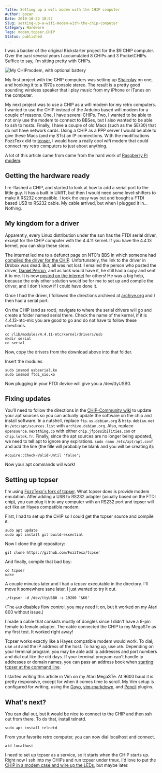 ```yaml
---
Title: Setting up a wifi modem with the CHIP computer
Author: gozar
Date: 2019-10-23 18:57
Slug: setting-up-a-wifi-modem-with-the-chip-computer
Category: Hardware
Tags: modem,tcpser,CHIP
Status: published
...
```


I was a backer of the original Kickstarter project for the $9 CHIP computer. Over the past several years I accumulated 8 CHIPs and 3 PocketCHIPs. Suffice to say, I'm sitting pretty with CHIPs. 

![My CHIPmodem, with optional battery](https://cdn.gtia.com/pics/2019/CHIPmodem-2019-12-29-800x.jpeg)

My first project with the CHIP computers was setting up [Shairplay](https://github.com/juhovh/shairplay) on one, and hooking it to a 1970s console stereo. The result is a pretty good sounding wireless speaker that I play music from my iPhone or iTunes on the computer.

My next project was to use a CHIP as a wifi modem for my retro computers. I wanted to use the CHIP instead of the Arduino based wifi modem for a couple of reasons. One, I have several CHIPs. Two, I wanted to be able to not only use the modem to connect to BBSes, but I also wanted to be able to ssh to hosts. Finally, I have a couple of old Macs (such as the SE/30) that do not have network cards. Using a CHIP as a PPP server I would be able to give these Macs (and my STs) an IP connections. With the modifications FozzTexx did to [tcpser](https://github.com/FozzTexx/tcpser), I would have a really cool wifi modem that could connect my retro computers to just about anything.

A lot of this article came from came from the hard work of [Raspberry Pi modem](http://podsix.org/articles/pimodem/). 

## Getting the hardware ready

I re-flashed a CHIP, and started to look at how to add a serial port to the little guy. It has a built in UART, but then I would need some level-shifters to make it RS232 compatible. I took the easy way out and bought a FTDI based USB to RS232 cable. My cable arrived, but when I plugged it in... Nothing.

## My kingdom for a driver

Apparently, every Linux distribution under the sun has the FTDI serial driver, except for the CHIP computer with the 4.4.11 kernel. If you have the 4.4.13 kernel, you can skip these steps.

The internet led me to a defunct page on NTC's BBS in which someone had [compiled the driver for the CHIP](https://web.archive.org/web/20180919025028/https://bbs.nextthing.co/t/usb-serial-connection-from-chip-to-cnc-device-large-usb-port/11210/19). Unfortunately, the link to the driver in Drobox was dead. But, all was not lost. I emailed the person who posted the driver, [Daniel Perron](https://github.com/danjperron), and as luck would have it, he still had a copy and sent it to me. It is now [posted on the internet](https://cdn.gtia.com/2019/usbserial.tgz) for others! He was a big help, because the only other solution would be for me to set up and compile the driver, and I don't know if I could have done it.

Once I had the driver, I followed the directions archived at [archive.org](https://web.archive.org/web/20180919025028/https://bbs.nextthing.co/t/usb-serial-connection-from-chip-to-cnc-device-large-usb-port/11210/19) and I then had a serial port.

On the CHIP (and as root), navigate to where the serial drivers will go and create a folder named serial there. Check the name of the kernel, if it is 4.4.13-ntc-mlc you are good to go and do not have to follow these directions.

    cd /lib/modules/4.4.11-ntc/kernel/drivers/usb
    mkdir serial
    cd serial

Now, copy the drivers from the download above into that folder.

Insert the modules:

    sudo insmod usbserial.ko
    sudo insmod ftdi_sio.ko

Now plugging in your FTDI device will give you a /dev/ttyUSB0.

## Fixing updates

You'll need to follow the directions in the [CHIP-Community wiki](http://www.chip-community.org/index.php/Care_and_Feeding#Update_CHIP_Software) to update your apt sources so you can actually update the software on the chip and install software. In a nutshell, replace `ftp.us.debian.org` & `http.debian.net` in `/etc/apt/sources.list` with `archive.debian.org`. Also, replace `opensource.nextthing.co` with either `chip.jfpossibilities.com` or `chip.lotek.fr`. Finally, since the apt sources are no longer being updated, we need to tell apt to ignore any expirations. `sudo nano /etc/apt/apt.conf` and add the line (the fille will probably be blank and you will be creating it):

    Acquire::Check-Valid-Until "false";

Now your apt commands will work!

## Setting up tcpser

I'm using [FozzTexx's fork of tcpser](https://github.com/FozzTexx/tcpser). What tcpser does is provide modem emulation. After adding a USB to RS232 adapter (usually based on the FTDI chip), you can plug it into any computer with an RS232 port and tcpser will act like an Hayes compatible modem.

First, I had to set up the CHIP so I could get the tcpser source and compile it.

    sudo apt update
    sudo apt install git build-essential

Now I clone the git repository:

    git clone https://github.com/FozzTexx/tcpser

And finally, compile that bad boy:

    cd tcpser
    make

A couple minutes later and I had a *tcpser* executable in the directory. I'll move it somewhere sane later, I just wanted to try it out.

    ./tcpser -d /dev/ttyUSB0 -s 19200 '&K0'

(The `&K0` disables flow control, you may need it on, but it worked on my Atari 800 without issue.)

I made a cable that consists mostly of dongles since I didn't have a 9-pin female to female adapter. The cable connected the CHIP to my MegaSTe as my first test. It worked right away!

Tcpser works exactly like a Hayes compatible modem would work. To dial, use `atd` and the IP address of the host. To hang up, use `ath`. Depending on your terminal program, you may be able add ip addresses and port numbers and dial out like the old days. If your terminal program can't handle ip addresses or domain names, you can pass an address book when [starting tcpser at the command line](https://github.com/FozzTexx/tcpser). 

I started writing this article in Vim on my Atari MegaSTe. At 9600 baud it is pretty responsive, except for when it comes time to scroll. My Vim setup is configured for writing, using the [Goyo](https://github.com/junegunn/goyo.vim), [vim-markdown](https://github.com/plasticboy/vim-markdown), and [Pencil](https://github.com/reedes/vim-pencil) plugins.

## What's next?

You can dial out, but it would be nice to connect to the CHIP and then ssh out from there. To do that, install telnetd.

    sudo apt install telnetd

From your favorite retro computer, you can now dial localhost and connect.

    atd localhost

I need to set up tcpser as a service, so it starts when the CHIP starts up. Right now I ssh into my CHIPs and run tcpser under tmux. I'd love to put the [CHIP in a modem case and wire up the LEDs](http://podsix.org/articles/pimodem/), but maybe later.
